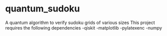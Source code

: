 # quantum_sudoku
A quantum algorithm to verify sudoku grids of various sizes
This project requires the following dependencies
-qiskit
-matplotlib
-pylatexenc
-numpy